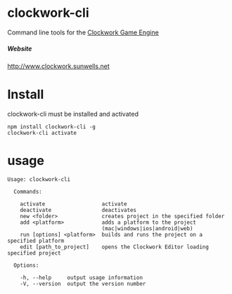 # clockwork-cli

Command line tools for the [Clockwork Game Engine](http://www.clockwork.sunwells.net)

##### Website

<a href="http://www.clockwork.sunwells.net">http://www.clockwork.sunwells.net</a>
<!-- 
##### Chat

[![Join the chat at https://gitter.im/ClockworkGameEngine/ClockworkGameEngine](https://badges.gitter.im/Join%20Chat.svg)](https://gitter.im/ClockworkGameEngine/ClockworkGameEngine?utm_source=badge&utm_medium=badge&utm_campaign=pr-badge&utm_content=badge) -->

<!-- ##### Forums

<a href="http://clockworkgameengine.com/forum">Clockwork Game Engine Forums</a>

##### Twitter

<a href="https://twitter.com/ClockworkGEngine">Follow @ClockworkGEngine</a>

[WelcomeScreen]: https://github.com/ClockworkGameEngine/ClockworkExamples/wiki/images/WelcomeScreen.png

![alt text][WelcomeScreen] -->

# Install

clockwork-cli must be installed and activated

```
npm install clockwork-cli -g
clockwork-cli activate
```

# usage

```
Usage: clockwork-cli

  Commands:

    activate                  activate
    deactivate                deactivates
    new <folder>              creates project in the specified folder
    add <platform>            adds a platform to the project
                              (mac|windows|ios|android|web)
    run [options] <platform>  builds and runs the project on a specified platform
    edit [path_to_project]    opens the Clockwork Editor loading specified project

  Options:

    -h, --help     output usage information
    -V, --version  output the version number
```
